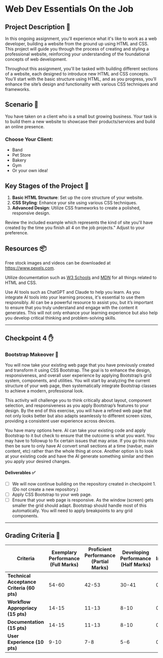# Web Dev Essentials On the Job

## Project Description 📄

In this ongoing assignment, you'll experience what it's like to work as a web developer, building a website from the ground up using HTML and CSS. This project will guide you through the process of creating and styling a professional website, reinforcing your understanding of the foundational concepts of web development.

Throughout this assignment, you'll be tasked with building different sections of a website, each designed to introduce new HTML and CSS concepts. You’ll start with the basic structure using HTML, and as you progress, you’ll enhance the site’s design and functionality with various CSS techniques and frameworks.

## Scenario 🌟

You have taken on a client who is a small but growing business. Your task is to build them a new website to showcase their products/services and build an online presence.

### Choose Your Client:
- Band
- Pet Store
- Bakery
- Gym
- Or your own idea!

## Key Stages of the Project 🚀

1. **Basic HTML Structure**: Set up the core structure of your website.
2. **CSS Styling**: Enhance your site using various CSS techniques.
3. **Advanced Design**: Utilize CSS frameworks to create a polished, responsive design.

Review the included example which represents the kind of site you'll have created by the time you finish all 4 on the job projects." Adjust to your preference.

## Resources 📦

Free stock images and videos can be downloaded at https://www.pexels.com.

Utilize documentation such as [W3 Schools](https://www.w3schools.com/) and [MDN](https://developer.mozilla.org/en-US/) for all things related to HTML and CSS.

Use AI tools such as ChatGPT and Claude to help you learn. As you integrate AI tools into your learning process, it's essential to use them responsibly. AI can be a powerful resource to assist you, but it’s important to ensure that you truly understand and engage with the content it generates. This will not only enhance your learning experience but also help you develop critical thinking and problem-solving skills.

---

## Checkpoint 4 ✋

### Bootstrap Makeover 📄

You will now take your existing web page that you have previously created and transform it using CSS Bootstrap. The goal is to enhance the design, responsiveness, and overall user experience by applying Bootstrap’s grid system, components, and utilities. You will start by analyzing the current structure of your web page, then systematically integrate Bootstrap classes to achieve a modern, professional look.

This activity will challenge you to think critically about layout, component selection, and responsiveness as you apply Bootstrap’s features to your design. By the end of this exercise, you will have a refined web page that not only looks better but also adapts seamlessly to different screen sizes, providing a consistent user experience across devices.

You have many options here. AI can take your existing code and apply Bootstrap to it but check to ensure that the outcome is what you want. You may have to followup to fix certain issues that may arise. If you go this route then be sure to only have AI convert small sections at a time (navbar, main content, etc) rather than the whole thing at once. Another option is to look at your existing code and have the AI generate something similar and then you apply your desired changes.

#### Deliverables ✅

- [ ] We will now continue building on the repository created in checkpoint 1. (Do not create a new repository.)
- [ ] Apply CSS Bootstrap to your web page.
- [ ] Ensure that your web page is responsive. As the window (screen) gets smaller the grid should adapt. Bootstrap should handle most of this automatically. You will need to apply breakpoints to any grid components.

---

## Grading Criteria 💯

| Criteria                                   | Exemplary Performance (Full Marks) | Proficient Performance (Partial Marks) | Developing Performance (Half Marks) | Needs Improvement (No Marks) |
|--------------------------------------------|------------------------------------|----------------------------------------|-------------------------------------|------------------------------|
| **Technical Acceptance Criteria (60 pts)** | 54-60                              | 42-53                                  | 30-41                               | 0-29                         |
| **Workflow Appropriacy (15 pts)**          | 14-15                              | 11-13                                  | 8-10                                | 0-7                          |
| **Documentation (15 pts)**                 | 14-15                              | 11-13                                  | 8-10                                | 0-7                          |
| **User Experience (10 pts)**               | 9-10                               | 7-8                                    | 5-6                                 | 0-4                          |
